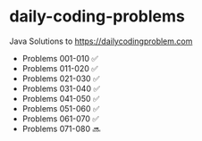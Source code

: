 # daily-coding-problems
Java Solutions to https://dailycodingproblem.com

* Problems 001-010	:white_check_mark:
* Problems 011-020	:white_check_mark:
* Problems 021-030	:white_check_mark:
* Problems 031-040	:white_check_mark:
* Problems 041-050  :white_check_mark:
* Problems 051-060  :white_check_mark:
* Problems 061-070  :white_check_mark:
* Problems 071-080  :soon:
